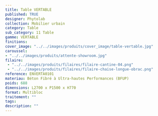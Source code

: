 ```yaml
---
title: Table VERTABLE 
published: TRUE
designer: Phytolab
collection: Mobilier urbain
category: Table
sub_category: 11 Table
gamme: VERTABLE
finitions: 
cover_image: "../../images/produits/cover_image/table-vertable.jpg"
caroussel: 
- "../../images/produits/attente-showroom.jpg"
filaire: 
 - "../../images/produits/filaires/filaire-cantine-04.png"
 - "../../images/produits/filaires/filaire-chaise-longue-obrac.png"
reference: ENVERTA0101
materiau: Béton Fibré à Ultra-hautes Performances (BFUP)
poids: 688
dimensions: L2700 x P1500 x H770 
format: Multibloc
traitement: ""
tags: 
description: ""
---
```

